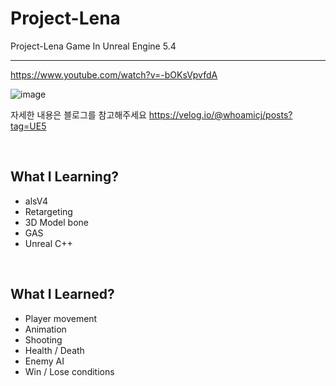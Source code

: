 # Project-Lena
Project-Lena Game In Unreal Engine 5.4

---

https://www.youtube.com/watch?v=-bOKsVpvfdA


![image](https://github.com/ChangJin-Lee/Project-Lena/assets/54494793/59038ec5-13ef-4be4-a19a-e0d1b9a87bdb)


자세한 내용은 블로그를 참고해주세요
https://velog.io/@whoamicj/posts?tag=UE5


</br>

## What I Learning?

 - alsV4
 - Retargeting
 - 3D Model bone
 - GAS
 - Unreal C++

</br>

## What I Learned?

- Player movement
- Animation
- Shooting
- Health / Death
- Enemy AI
- Win / Lose conditions

</br>


